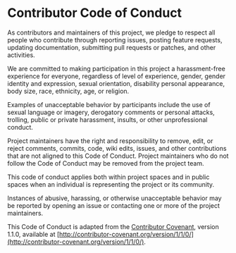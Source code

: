 # Contributor Code of Conduct

As contributors and maintainers of this project,
we pledge to respect all people who contribute through reporting issues,
posting feature requests,
updating documentation,
submitting pull requests or patches,
and other activities.

We are committed to making participation in this project
a harassment-free experience for everyone,
regardless of level of experience,
gender,
gender identity and expression,
sexual orientation,
disability
personal appearance,
body size,
race,
ethnicity,
age,
or religion.

Examples of unacceptable behavior by participants include
the use of sexual language or imagery,
derogatory comments or personal attacks,
trolling,
public or private harassment,
insults,
or other unprofessional conduct.

Project maintainers have the right and responsibility to
remove,
edit,
or reject comments,
commits,
code,
wiki edits,
issues,
and other contributions
that are not aligned to this Code of Conduct.
Project maintainers who do not follow the Code of Conduct
may be removed from the project team.

This code of conduct applies both within project spaces
and in public spaces
when an individual is representing the project or its community.

Instances of abusive, harassing, or otherwise unacceptable behavior
may be reported by opening an issue
or contacting one or more of the project maintainers.

This Code of Conduct is adapted from the
[Contributor Covenant](http://contributor-covenant.org),
version 1.1.0, available at
[http://contributor-covenant.org/version/1/1/0/](http://contributor-covenant.org/version/1/1/0/).

